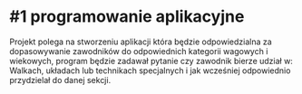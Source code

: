 # #1 programowanie aplikacyjne 

Projekt polega na stworzeniu aplikacji która będzie odpowiedzialna za dopasowywanie zawodników do odpowiednich kategorii wagowych i wiekowych, program będzie zadawał pytanie czy zawodnik bierze udział w: Walkach, układach lub technikach specjalnych i jak wcześniej odpowiednio przydzielał do danej sekcji.

